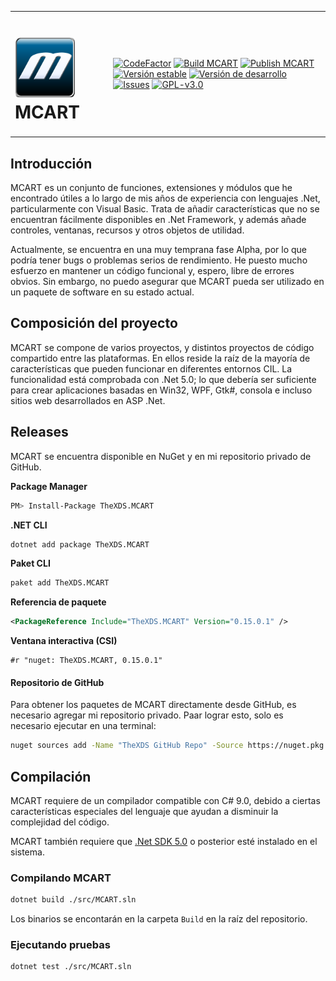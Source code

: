 <table>
<tr>
<td>
<h1>
<img src="https://raw.githubusercontent.com/TheXDS/MCART/master/Art/MCART.png" width="96px">
MCART
</h1>
</td>
<td>

[![CodeFactor](https://www.codefactor.io/repository/github/thexds/mcart/badge)](https://www.codefactor.io/repository/github/thexds/mcart)
[![Build MCART](https://github.com/TheXDS/MCART/actions/workflows/build.yml/badge.svg)](https://github.com/TheXDS/MCART/actions/workflows/build.yml)
[![Publish MCART](https://github.com/TheXDS/MCART/actions/workflows/publish.yml/badge.svg)](https://github.com/TheXDS/MCART/actions/workflows/publish.yml)
[![Versión estable](https://buildstats.info/nuget/TheXDS.MCART)](https://www.nuget.org/packages/TheXDS.MCART/)
[![Versión de desarrollo](https://buildstats.info/nuget/TheXDS.MCART?includePreReleases=true)](https://www.nuget.org/packages/TheXDS.MCART/)
[![Issues](https://img.shields.io/github/issues/TheXDS/MCART)](https://github.com/TheXDS/MCART/issues)
[![GPL-v3.0](https://img.shields.io/github/license/TheXDS/MCART)](https://www.gnu.org/licenses/gpl-3.0.en.html)

</td>
</tr>
</table>

## Introducción
MCART es un conjunto de funciones, extensiones y módulos que he encontrado
útiles a lo largo de mis años de experiencia con lenguajes .Net,
particularmente con Visual Basic. Trata de añadir características que no se
encuentran fácilmente disponibles en .Net Framework, y además añade controles,
ventanas, recursos y otros objetos de utilidad.

Actualmente, se encuentra en una muy temprana fase Alpha, por lo que podría
tener bugs o problemas serios de rendimiento. He puesto mucho esfuerzo en
mantener un código funcional y, espero, libre de errores obvios. Sin embargo,
no puedo asegurar que MCART pueda ser utilizado en un paquete de software en su
estado actual.

## Composición del proyecto
MCART se compone de varios proyectos, y distintos proyectos de código
compartido entre las plataformas. En ellos reside la raíz de la mayoría de
características que pueden funcionar en diferentes entornos CIL. La
funcionalidad está comprobada con .Net 5.0; lo que debería ser suficiente
para crear aplicaciones basadas en Win32, WPF, Gtk#, consola e incluso sitios
web desarrollados en ASP .Net.

## Releases
MCART se encuentra disponible en NuGet y en mi repositorio privado de GitHub.

**Package Manager**  
```sh
PM> Install-Package TheXDS.MCART
```

**.NET CLI**  
```sh
dotnet add package TheXDS.MCART
```

**Paket CLI**  
```sh
paket add TheXDS.MCART
```

**Referencia de paquete**  
```xml
<PackageReference Include="TheXDS.MCART" Version="0.15.0.1" />
```

**Ventana interactiva (CSI)**  
```
#r "nuget: TheXDS.MCART, 0.15.0.1"
```

#### Repositorio de GitHub
Para obtener los paquetes de MCART directamente desde GitHub, es necesario
agregar mi repositorio privado. Paar lograr esto, solo es necesario
ejecutar en una terminal:
```sh
nuget sources add -Name "TheXDS GitHub Repo" -Source https://nuget.pkg.github.com/TheXDS/index.json
```

## Compilación
MCART requiere de un compilador compatible con C# 9.0, debido a ciertas
características especiales del lenguaje que ayudan a disminuir la
complejidad del código.

MCART también requiere que [.Net SDK 5.0](https://dotnet.microsoft.com/) o
posterior esté instalado en el sistema.

### Compilando MCART
```sh
dotnet build ./src/MCART.sln
```
Los binarios se encontarán en la carpeta `Build` en la raíz del repositorio.

### Ejecutando pruebas
```sh
dotnet test ./src/MCART.sln
```